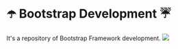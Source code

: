 # ☂️ Bootstrap Development ☔
It's a repository of Bootstrap Framework development.
<img src="https://blog.getbootstrap.com/assets/img/2020/06/v5-new-logo.png">
